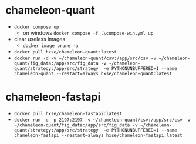 # chameleon-quant
  * `docker compose up`
    * on windows `docker compose -f .\compose-win.yml up`
  * clear useless images
    * `docker image prune -a`
  * `docker pull hxse/chameleon-quant:latest`
  * `docker run -d -v ~/chameleon-quant/csv:/app/src/csv -v ~/chameleon-quant/fig_data:/app/src/fig_data -v ~/chameleon-quant/strategy:/app/src/strategy  -e PYTHONUNBUFFERED=1 --name chameleon-quant --restart=always hxse/chameleon-quant:latest`
# chameleon-fastapi
  * `docker pull hxse/chameleon-fastapi:latest`
  * `docker run -d -p 2197:2197 -v ~/chameleon-quant/csv:/app/src/csv -v ~/chameleon-quant/fig_data:/app/src/fig_data -v ~/chameleon-quant/strategy:/app/src/strategy  -e PYTHONUNBUFFERED=1 --name chameleon-fastapi --restart=always hxse/chameleon-fastapi:latest`
